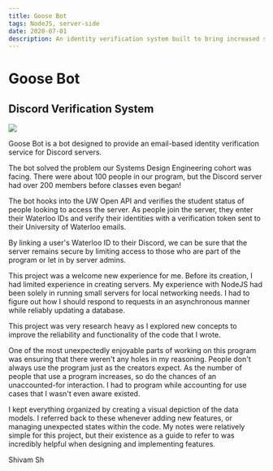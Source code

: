 ```yaml
---
title: Goose Bot
tags: NodeJS, server-side
date: 2020-07-01
description: An identity verification system built to bring increased security to Discord servers
---
```

# Goose Bot
## Discord Verification System

<img class="image" src="../../../assets/goose-bot/notes.jpeg"></img>

Goose Bot is a bot designed to provide an email-based identity verification service for Discord servers.

The bot solved the problem our Systems Design Engineering cohort was facing. There were about 100 people in our program, but the Discord server had over 200 members before classes even began!

The bot hooks into the UW Open API and verifies the student status of people looking to access the server. As people join the server, they enter their Waterloo IDs and verify their identities with a verification token sent to their University of Waterloo emails.

By linking a user's Waterloo ID to their Discord, we can be sure that the server remains secure by limiting access to those who are part of the program or let in by server admins.


This project was a welcome new experience for me. Before its creation, I had limited experience in creating servers. My experience with NodeJS had been solely in running small servers for local networking needs.
I had to figure out how I should respond to requests in an asynchronous manner while reliably updating a database. 

This project was very research heavy as I explored new concepts to improve the reliability and functionality of the code that I wrote.

One of the most unexpectedly enjoyable parts of working on this program was ensuring that there weren't any holes in my reasoning. People don't always use the program just as the creators expect. As the number of people that use a program increases, so do the chances of an unaccounted-for interaction. I had to program while accounting for use cases that I wasn't even aware existed.

I kept everything organized by creating a visual depiction of the data models. I referred back to these whenever adding new features, or managing unexpected states within the code. My notes were relatively simple for this project, but their existence as a guide to refer to was incredibly helpful when designing and implementing features.

Shivam Sh